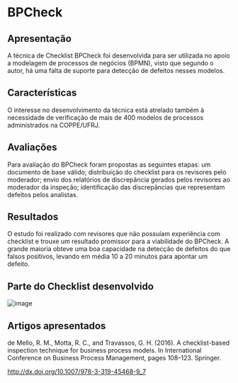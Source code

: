 # BPCheck

## Apresentação

A técnica de Checklist BPCheck foi desenvolvida para ser utilizada no apoio a modelagem de processos de negócios (BPMN), visto que segundo o autor, há uma falta de
suporte para detecção de defeitos nesses modelos.

## Características 

O interesse no desenvolvimento da técnica está atrelado também à necessidade de verificação de mais de 400 modelos de processos administrados na COPPE/UFRJ.

## Avaliações
Para avaliação do BPCheck foram propostas as seguintes etapas: um documento de base válido; distribuição do checklist para os revisores pelo moderador; envio
dos relatórios de discrepância gerados pelos revisores ao moderador da inspeção; identificação das discrepâncias que representam defeitos pelos analistas. 

## Resultados

O estudo foi realizado com revisores que não possuíam experiência com checklist e trouxe um resultado promissor para a viabilidade do BPCheck. A grande maioria obteve uma boa capacidade na detecção de defeitos do que falsos positivos, levando em média 10 a 20 minutos para apontar um defeito.

## Parte do Checklist desenvolvido 

![image](https://user-images.githubusercontent.com/49456679/184221007-d8a6e50e-dc33-4590-9a81-b9ccd2bed924.png)

## Artigos apresentados

de Mello, R. M., Motta, R. C., and Travassos, G. H. (2016). A checklist-based inspection
technique for business process models. In International Conference on Business Process
Management, pages 108–123. Springer.

http://dx.doi.org/10.1007/978-3-319-45468-9_7
